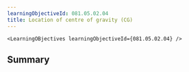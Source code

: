 ```yaml
---
learningObjectiveId: 081.05.02.04
title: Location of centre of gravity (CG)
---
```


```tsx eval
<LearningOBjectives learningObjectiveId={081.05.02.04} />
```

## Summary
